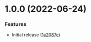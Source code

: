 # 1.0.0 (2022-06-24)


### Features

* Initial release ([1a2087e](https://github.com/de-it-krachten/ansible-role-clamav/commit/1a2087e16e268d06164fe78b405c58cf58f550cf))
